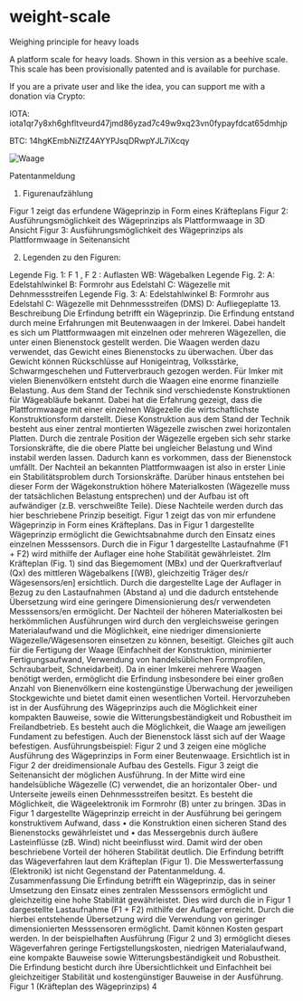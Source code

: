 # weight-scale

Weighing principle for heavy loads 

A platform scale for heavy loads. Shown in this version as a beehive scale. This scale has been provisionally patented and is available for purchase.

If you are a private user and like the idea, you can support me with a donation via Crypto:

IOTA: iota1qr7y8xh6ghfltveurd47jmd86yzad7c49w9xq23vn0fypayfdcat65dmhjp

BTC:
14hgKEmbNiZfZ4AYYPJsqDRwpYJL7iXcqy

![Waage](https://user-images.githubusercontent.com/96875239/147881062-44aa6195-d558-4f8a-86ed-1cd874d2f762.jpg)


   Patentanmeldung
   
  1. Figurenaufzählung

Figur 1 zeigt das erfundene Wägeprinzip in Form eines Kräfteplans
Figur 2: Ausführungsmöglichkeit des Wägeprinzips als Plattformwaage in 3D
Ansicht
Figur 3: Ausführungsmöglichkeit des Wägeprinzips als Plattformwaage in
Seitenansicht

  2. Legenden zu den Figuren:
  
Legende Fig. 1:
F 1 , F 2 : Auflasten
WB: Wägebalken
Legende Fig. 2:
A: Edelstahlwinkel
B: Formrohr aus Edelstahl
C: Wägezelle mit Dehnmessstreifen
Legende Fig. 3:
A: Edelstahlwinkel
B: Formrohr aus Edelstahl
C: Wägezelle mit Dehnmessstreifen (DMS)
D: Aufliegeplatte
13. Beschreibung
Die Erfindung betrifft ein Wägeprinzip.
Die Erfindung entstand durch meine Erfahrungen mit Beutenwaagen in der
Imkerei. Dabei handelt es sich um Plattformwaagen mit einzelnen oder
mehreren Wägezellen, die unter einen Bienenstock gestellt werden. Die
Waagen werden dazu verwendet, das Gewicht eines Bienenstocks zu
überwachen. Über das Gewicht können Rückschlüsse auf Honigeintrag,
Volksstärke, Schwarmgeschehen und Futterverbrauch gezogen werden. Für
Imker mit vielen Bienenvölkern entsteht durch die Waagen eine enorme
finanzielle Belastung.
Aus dem Stand der Technik sind verschiedenste Konstruktionen für
Wägeabläufe bekannt.
Dabei hat die Erfahrung gezeigt, dass die Plattformwaage mit einer einzelnen
Wägezelle die wirtschaftlichste Konstruktionsform darstellt. Diese
Konstruktion aus dem Stand der Technik besteht aus einer zentral montierten
Wägezelle zwischen zwei horizontalen Platten. Durch die zentrale Position
der Wägezelle ergeben sich sehr starke Torsionskräfte, die die obere Platte
bei ungleicher Belastung und Wind instabil werden lassen. Dadurch kann es
vorkommen, dass der Bienenstock umfällt.
Der Nachteil an bekannten Plattformwaagen ist also in erster Linie ein
Stabilitätsproblem durch Torsionskräfte. Darüber hinaus entstehen bei
dieser Form der Wägekonstruktion höhere Materialkosten (Wägezelle muss
der tatsächlichen Belastung entsprechen) und der Aufbau ist oft
aufwändiger (z.B. verschweißte Teile).
Diese Nachteile werden durch das hier beschriebene Prinzip beseitigt.
Figur 1 zeigt das von mir erfundene Wägeprinzip in Form eines Kräfteplans.
Das in Figur 1 dargestellte Wägeprinzip ermöglicht die Gewichtsabnahme
durch den Einsatz eines einzelnen Messsensors. Durch die in Figur 1
dargestellte Lastaufnahme (F1 + F2) wird mithilfe der Auflager eine hohe
Stabilität gewährleistet.
2Im Kräfteplan (Fig. 1) sind das Biegemoment (MBx) und der Querkraftverlauf
(Qx) des mittleren Wägebalkens [(WB), gleichzeitig Träger des/r
Wägesensors/en] ersichtlich. Durch die dargestellte Lage der Auflager in
Bezug zu den Lastaufnahmen (Abstand a) und die dadurch entstehende
Übersetzung wird eine geringere Dimensionierung des/r verwendeten
Messsensors/en ermöglicht.
Der Nachteil der höheren Materialkosten bei herkömmlichen Ausführungen
wird durch den vergleichsweise geringen Materialaufwand und die
Möglichkeit, eine niedriger dimensionierte Wägezelle/Wägesensoren
einsetzen zu können, beseitigt. Gleiches gilt auch für die Fertigung der
Waage (Einfachheit der Konstruktion, minimierter Fertigungsaufwand,
Verwendung von handelsüblichen Formprofilen, Schraubarbeit,
Schneidarbeit).
Da in einer Imkerei mehrere Waagen benötigt werden, ermöglicht die
Erfindung insbesondere bei einer großen Anzahl von Bienenvölkern eine
kostengünstige Überwachung der jeweiligen Stockgewichte und bietet damit
einen wesentlichen Vorteil.
Hervorzuheben ist in der Ausführung des Wägeprinzips auch die Möglichkeit
einer kompakten Bauweise, sowie die Witterungsbeständigkeit und
Robustheit im Freilandbetrieb. Es besteht auch die Möglichkeit, die Waage
am jeweiligen Fundament zu befestigen. Auch der Bienenstock lässt sich auf
der Waage befestigen.
Ausführungsbeispiel:
Figur 2 und 3 zeigen eine mögliche Ausführung des Wägeprinzips in
Form einer Beutenwaage. Ersichtlich ist in Figur 2 der dreidimensionale
Aufbau des Gestells. Figur 3 zeigt die Seitenansicht der möglichen
Ausführung. In der Mitte wird eine handelsübliche Wägezelle (C) verwendet,
die an horizontaler Ober- und Unterseite jeweils einen Dehnmessstreifen
besitzt. Es besteht die Möglichkeit, die Wägeelektronik im Formrohr (B) unter
zu bringen.
3Das in Figur 1 dargestellte Wägeprinzip erreicht in der Ausführung bei
geringem konstruktivem Aufwand, dass
• die Konstruktion einen sicheren Stand des Bienenstocks gewährleistet
und
• das Messergebnis durch äußere Lasteinflüsse (zB. Wind) nicht
beeinflusst wird.
Damit wird der oben beschriebene Vorteil der höheren Stabilität deutlich.
Die Erfindung betrifft das Wägeverfahren laut dem Kräfteplan (Figur 1). Die
Messwerterfassung (Elektronik) ist nicht Gegenstand der Patentanmeldung.
4. Zusammenfassung
Die Erfindung betrifft ein Wägeprinzip, das in seiner Umsetzung den Einsatz
eines zentralen Messsensors ermöglicht und gleichzeitig eine hohe Stabilität
gewährleistet. Dies wird durch die in Figur 1 dargestellte Lastaufnahme (F1 +
F2) mithilfe der Auflager erreicht. Durch die hierbei entstehende Übersetzung
wird die Verwendung von geringer dimensionierten Messsensoren ermöglicht.
Damit können Kosten gespart werden.
In der beispielhaften Ausführung (Figur 2 und 3) ermöglicht dieses
Wägeverfahren geringe Fertigstellungskosten, niedrigen Materialaufwand,
eine kompakte Bauweise sowie Witterungsbeständigkeit und Robustheit.
Die Erfindung besticht durch ihre Übersichtlichkeit und Einfachheit bei
gleichzeitiger Stabilität und kostengünstiger Bauweise in der Ausführung.
Figur 1 (Kräfteplan des Wägeprinzips)
4

